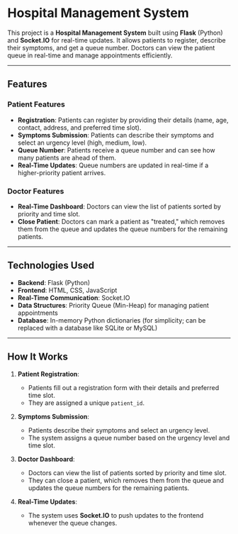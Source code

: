 # Hospital Management System

This project is a **Hospital Management System** built using **Flask** (Python) and **Socket.IO** for real-time updates. It allows patients to register, describe their symptoms, and get a queue number. Doctors can view the patient queue in real-time and manage appointments efficiently.

---

## Features

### **Patient Features**
- **Registration**: Patients can register by providing their details (name, age, contact, address, and preferred time slot).
- **Symptoms Submission**: Patients can describe their symptoms and select an urgency level (high, medium, low).
- **Queue Number**: Patients receive a queue number and can see how many patients are ahead of them.
- **Real-Time Updates**: Queue numbers are updated in real-time if a higher-priority patient arrives.

### **Doctor Features**
- **Real-Time Dashboard**: Doctors can view the list of patients sorted by priority and time slot.
- **Close Patient**: Doctors can mark a patient as "treated," which removes them from the queue and updates the queue numbers for the remaining patients.

---

## Technologies Used

- **Backend**: Flask (Python)
- **Frontend**: HTML, CSS, JavaScript
- **Real-Time Communication**: Socket.IO
- **Data Structures**: Priority Queue (Min-Heap) for managing patient appointments
- **Database**: In-memory Python dictionaries (for simplicity; can be replaced with a database like SQLite or MySQL)

---

## How It Works

1. **Patient Registration**:
   - Patients fill out a registration form with their details and preferred time slot.
   - They are assigned a unique `patient_id`.

2. **Symptoms Submission**:
   - Patients describe their symptoms and select an urgency level.
   - The system assigns a queue number based on the urgency level and time slot.

3. **Doctor Dashboard**:
   - Doctors can view the list of patients sorted by priority and time slot.
   - They can close a patient, which removes them from the queue and updates the queue numbers for the remaining patients.

4. **Real-Time Updates**:
   - The system uses **Socket.IO** to push updates to the frontend whenever the queue changes.

